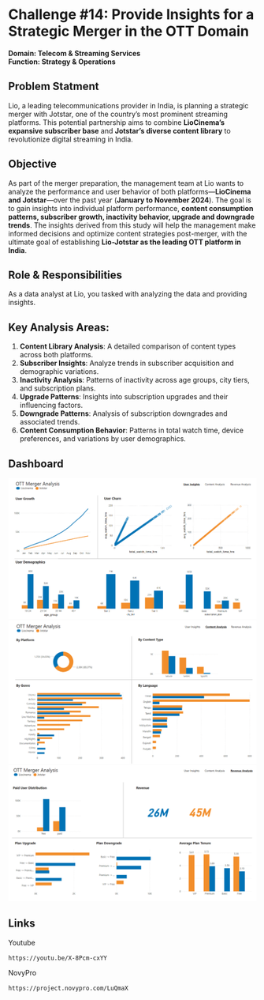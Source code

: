# Challenge #14: Provide Insights for a Strategic Merger in the OTT Domain
**Domain: Telecom & Streaming Services** <br>
**Function: Strategy & Operations**  
## Problem Statment
Lio, a leading telecommunications provider in India, is planning a strategic merger with Jotstar, one of the country’s most prominent streaming platforms. This potential partnership aims to combine **LioCinema’s expansive subscriber base** and **Jotstar’s diverse content library** to revolutionize digital streaming in India.  

## Objective
As part of the merger preparation, the management team at Lio wants to analyze the performance and user behavior of both platforms—**LioCinema and Jotstar**—over the past year (**January to November 2024**). The goal is to gain insights into individual platform performance, **content consumption patterns, subscriber growth, inactivity behavior, upgrade and downgrade trends**. The insights derived from this study will help the management make informed decisions and optimize content strategies post-merger, with the ultimate goal of establishing **Lio-Jotstar as the leading OTT platform in India**.  

## Role & Responsibilities
As a data analyst at Lio, you tasked with analyzing the data and providing insights.  

## Key Analysis Areas:
1. **Content Library Analysis**: A detailed comparison of content types across both platforms.  
2. **Subscriber Insights**: Analyze trends in subscriber acquisition and demographic variations.  
3. **Inactivity Analysis**: Patterns of inactivity across age groups, city tiers, and subscription plans.  
4. **Upgrade Patterns**: Insights into subscription upgrades and their influencing factors.  
5. **Downgrade Patterns**: Analysis of subscription downgrades and associated trends.  
6. **Content Consumption Behavior**: Patterns in total watch time, device preferences, and variations by user demographics. 

## Dashboard
![page-1](images/user_analysis.png)
![page-2](images/content_analysis.png)
![page-3](images/revenue_analysis.png)

## Links
Youtube 
```
https://youtu.be/X-8Pcm-cxYY
```

NovyPro
```
https://project.novypro.com/LuQmaX
```